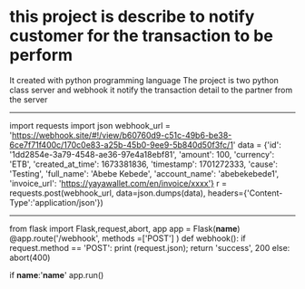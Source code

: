 

# this project is describe to notify customer for the transaction to be perform #
It created with python programming language 
The project is two python class server and webhook it notify the transaction detail to the partner from the server 




*************

import requests
import json
webhook_url = 'https://webhook.site/#!/view/b60760d9-c51c-49b6-be38-6ce7f71f400c/170c0e83-a25b-45b0-9ee9-5b840d50f3fc/1'
data = {'id': '1dd2854e-3a79-4548-ae36-97e4a18ebf81',
  'amount': 100,
  'currency': 'ETB',
  'created_at_time': 1673381836,
  'timestamp': 1701272333,
  'cause': 'Testing',
  'full_name': 'Abebe Kebede',
  'account_name': 'abebekebede1',
  'invoice_url': 'https://yayawallet.com/en/invoice/xxxx'}
r = requests.post(webhook_url, data=json.dumps(data), headers={'Content-Type':'application/json'})

***********

from flask import Flask,request,abort, app
app = Flask(__name__)
@app.route('/webhook', methods =['POST'] )
def webhook():
    if request.method == 'POST':
        print (request.json);
        return 'success', 200
    else:
           abort(400)

if __name__:'__name__'
app.run()







